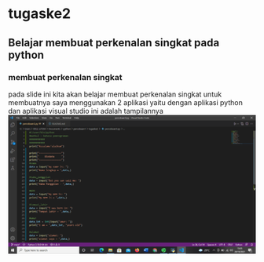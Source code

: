 # tugaske2
## Belajar membuat perkenalan singkat pada python

### membuat perkenalan singkat
pada slide ini kita akan belajar membuat perkenalan singkat
untuk membuatnya saya menggunakan 2 aplikasi 
yaitu dengan aplikasi python dan aplikasi visual studio
ini adalah tampilannya
![gambar 1](sstugaske2/sstugaske21.png)


